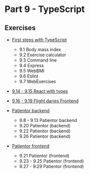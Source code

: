 # Part 9 - TypeScript

## Exercises

- [First steps with TypeScript](first-steps-with-typescript)

  - 9.1 Body mass index
  - 9.2 Exercise calculator
  - 9.3 Command line
  - 9.4 Express
  - 9.5 WebBMI
  - 9.6 Eslint
  - 9.7 WebExercises

- [9.14 - 9.15 React with types](react-with-types)

- [9.16 - 9.19 Flight daries Frontend](flight-diaries-frontend)

- [Patientor backend](patientor-backend)

  - 9.8 - 9.13 Patientor backend
  - 9.20 Patientor (backend)
  - 9.22 Patientor (backend)
  - 9.26 Patientor (backend)

- [Patientor frontend](patientor)

  - 9.21 Patientor (frontend)
  - 9.23 - 9.25 Patientor (frontend)
  - 9.27 - 9.29 Patientor (frontend)
